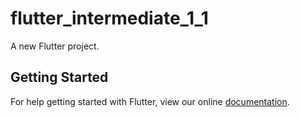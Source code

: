 # flutter_intermediate_1_1

A new Flutter project.

## Getting Started

For help getting started with Flutter, view our online
[documentation](https://flutter.io/).
